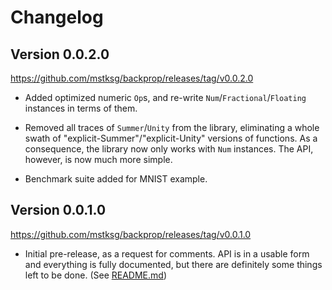 Changelog
=========

Version 0.0.2.0
---------------

<https://github.com/mstksg/backprop/releases/tag/v0.0.2.0>

*   Added optimized numeric `Op`s, and re-write `Num`/`Fractional`/`Floating`
    instances in terms of them.

*   Removed all traces of `Summer`/`Unity` from the library, eliminating a
    whole swath of "explicit-Summer"/"explicit-Unity" versions of functions.
    As a consequence, the library now only works with `Num` instances.  The
    API, however, is now much more simple.

*   Benchmark suite added for MNIST example.

Version 0.0.1.0
---------------

<https://github.com/mstksg/backprop/releases/tag/v0.0.1.0>

*   Initial pre-release, as a request for comments.  API is in a usable form
    and everything is fully documented, but there are definitely some things
    left to be done. (See [README.md][readme-0.0.1.0])

    [readme-0.0.1.0]: https://github.com/mstksg/backprop/tree/v0.0.1.0#readme

